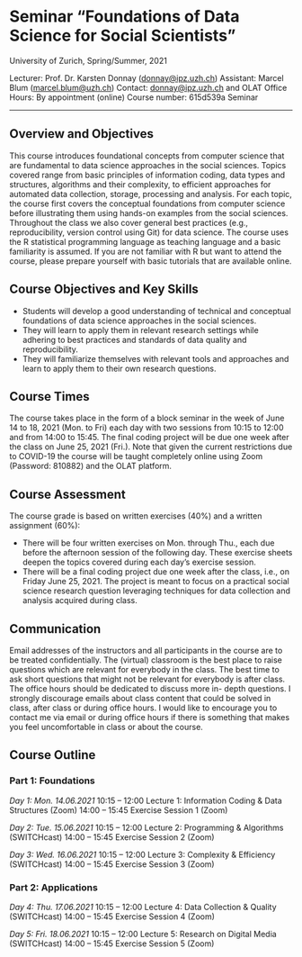 # Seminar “Foundations of Data Science for Social Scientists”
University of Zurich, Spring/Summer, 2021

Lecturer: Prof. Dr. Karsten Donnay (donnay@ipz.uzh.ch)
Assistant: Marcel Blum (marcel.blum@uzh.ch)
Contact: donnay@ipz.uzh.ch and OLAT
Office Hours: By appointment (online)
Course number: 615d539a Seminar

---

## Overview and Objectives

This course introduces foundational concepts from computer science that are fundamental to data science approaches in the social sciences. Topics covered range from basic principles of information coding, data types and structures, algorithms and their complexity, to efficient approaches for automated data collection, storage, processing and analysis. For each topic, the course first covers the conceptual foundations from computer science before illustrating them using hands-on examples from the social sciences. Throughout the class we also cover general best practices (e.g., reproducibility, version control using Git) for data science. The course uses the R statistical programming language as teaching language and a basic familiarity is assumed. If you are not familiar with R but want to attend the course, please prepare yourself with basic tutorials that are available online. 

## Course Objectives and Key Skills

- Students will develop a good understanding of technical and conceptual foundations of data science approaches in the social sciences.
- They will learn to apply them in relevant research settings while adhering to best practices and standards of data quality and reproducibility.
- They will familiarize themselves with relevant tools and approaches and learn to apply them to their own research questions.

## Course Times

The course takes place in the form of a block seminar in the week of June 14 to 18, 2021 (Mon. to Fri) each day with two sessions from 10:15 to 12:00 and from 14:00 to 15:45. The final coding project will be due one week after the class on June 25, 2021 (Fri.). Note that given the current restrictions due to COVID-19 the course will be taught completely online using Zoom (Password: 810882) and the OLAT platform.

## Course Assessment

The course grade is based on written exercises (40%) and a written assignment (60%):

- There will be four written exercises on Mon. through Thu., each due before the afternoon session of the following day. These exercise sheets deepen the topics covered during each day’s exercise session.
- There will be a final coding project due one week after the class, i.e., on Friday June 25, 2021. The project is meant to focus on a practical social science research question leveraging techniques for data collection and analysis acquired during class.

## Communication

Email addresses of the instructors and all participants in the course are to be treated confidentially. The (virtual) classroom is the best place to raise questions which are relevant for everybody in the class. The best time to ask short questions that might not be relevant for everybody is after class. The office hours should be dedicated to discuss more in- depth questions. I strongly discourage emails about class content that could be solved in class, after class or during office hours. I would like to encourage you to contact me via email or during office hours if there is something that makes you feel uncomfortable in class or about the course.

## Course Outline

### Part 1: Foundations

_Day 1: Mon. 14.06.2021_
10:15 – 12:00 Lecture 1: Information Coding & Data Structures (Zoom)
14:00 – 15:45 Exercise Session 1 (Zoom)

_Day 2: Tue. 15.06.2021_
10:15 – 12:00 Lecture 2: Programming & Algorithms (SWITCHcast)
14:00 – 15:45 Exercise Session 2 (Zoom)

_Day 3: Wed. 16.06.2021_
10:15 – 12:00 Lecture 3: Complexity & Efficiency (SWITCHcast)
14:00 – 15:45 Exercise Session 3 (Zoom)

### Part 2: Applications

_Day 4: Thu. 17.06.2021_
10:15 – 12:00 Lecture 4: Data Collection & Quality (SWITCHcast)
14:00 – 15:45 Exercise Session 4 (Zoom)

_Day 5: Fri. 18.06.2021_
10:15 – 12:00 Lecture 5: Research on Digital Media (SWITCHcast)
14:00 – 15:45 Exercise Session 5 (Zoom)
